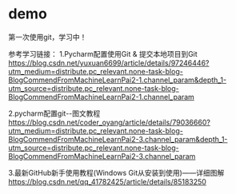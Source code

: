 # demo
第一次使用git，学习中！

参考学习链接：
1.Pycharm配置使用Git & 提交本地项目到Git
https://blog.csdn.net/yuxuan6699/article/details/97246446?utm_medium=distribute.pc_relevant.none-task-blog-BlogCommendFromMachineLearnPai2-1.channel_param&depth_1-utm_source=distribute.pc_relevant.none-task-blog-BlogCommendFromMachineLearnPai2-1.channel_param

2.pycharm配置git--图文教程
https://blog.csdn.net/coder_oyang/article/details/79036660?utm_medium=distribute.pc_relevant.none-task-blog-BlogCommendFromMachineLearnPai2-3.channel_param&depth_1-utm_source=distribute.pc_relevant.none-task-blog-BlogCommendFromMachineLearnPai2-3.channel_param

3.最新GitHub新手使用教程(Windows Git从安装到使用)——详细图解
https://blog.csdn.net/qq_41782425/article/details/85183250

